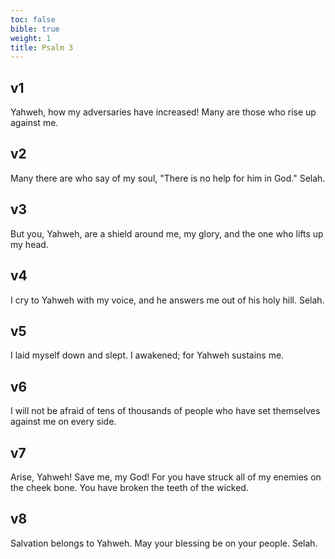 ```yaml
---
toc: false
bible: true
weight: 1
title: Psalm 3
---
```




## v1 
Yahweh, how my adversaries have increased! Many are those who rise up against me. 

## v2 
Many there are who say of my soul, "There is no help for him in God." Selah. 

## v3 
But you, Yahweh, are a shield around me, my glory, and the one who lifts up my head. 

## v4 
I cry to Yahweh with my voice, and he answers me out of his holy hill. Selah. 

## v5 
I laid myself down and slept. I awakened; for Yahweh sustains me. 

## v6 
I will not be afraid of tens of thousands of people who have set themselves against me on every side. 

## v7 
Arise, Yahweh! Save me, my God! For you have struck all of my enemies on the cheek bone. You have broken the teeth of the wicked. 

## v8 
Salvation belongs to Yahweh. May your blessing be on your people. Selah.
